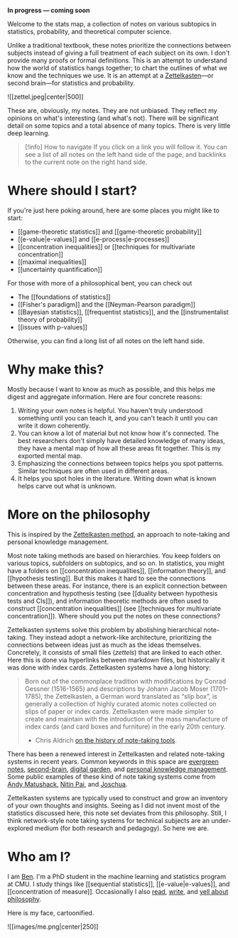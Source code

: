 
**In progress —  coming soon**

Welcome to the stats map, a collection of notes on various subtopics in statistics, probability, and theoretical computer science. 

Unlike a traditional textbook, these notes prioritize the connections between subjects instead of giving a full treatment of each subject on its own. I don't provide many proofs or formal definitions. This is an attempt to understand how the world of statistics hangs together; to chart the outlines of what we know and the techniques we use. It is an attempt at a [Zettelkasten](https://en.wikipedia.org/wiki/Zettelkasten)—or second brain—for statistics and probability.  

![[zettel.jpeg|center|500]]

These are, obviously, my notes. They are not unbiased. They reflect my opinions on what's interesting (and what's not). There will be significant detail on some topics and a total absence of many topics. There is very little deep learning. 

> [!info] How to navigate 
> If you click on a link you will follow it. You can see a list of all notes on the left hand side of the page, and backlinks to the current note on the right hand side. 

# Where should I start?

If you're just here poking around, here are some places you might like to start: 
- [[game-theoretic statistics]] and [[game-theoretic probability]]
- [[e-value|e-values]] and [[e-process|e-processes]]
- [[concentration inequalities]] or [[techniques for multivariate concentration]]
- [[maximal inequalities]]
- [[uncertainty quantification]]

For those with more of a philosophical bent, you can check out 
- The [[foundations of statistics]] 
- [[Fisher's paradigm]] and the [[Neyman-Pearson paradigm]] 
- [[Bayesian statistics]], [[frequentist statistics]], and the [[instrumentalist theory of probability]]
- [[issues with p-values]]

Otherwise, you can find a long list of all notes on the left hand side. 

# Why make this? 

Mostly because I want to know as much as possible, and this helps me digest and aggregate information. Here are four concrete reasons: 

1. Writing your own notes is helpful. You haven't truly understood something until you can teach it, and you can't teach it until you can write it down coherently. 
2. You can know a lot of material but not know how it's connected. The best researchers don't simply have detailed knowledge of many ideas, they have a mental map of how all these areas fit together. This is my exported mental map. 
3. Emphasizing the connections between topics helps you spot patterns. Similar techniques are often used in different areas. 
4. It helps you spot holes in the literature. Writing down what is known helps carve out what is unknown. 

# More on the philosophy

This is inspired by the [Zettelkasten method](https://en.wikipedia.org/wiki/Zettelkasten), an approach to note-taking and personal knowledge management. 

Most note taking methods are based on hierarchies. You keep folders on various topics, subfolders on subtopics, and so on. In statistics, you might have a folders on [[concentration inequalities]], [[information theory]], and [[hypothesis testing]]. But this makes it hard to see the connections between these areas. For instance, there is an explicit connection between concentration and hypothesis testing (see [[duality between hypothesis tests and CIs]]), and information theoretic methods are often used to construct [[concentration inequalities]] (see [[techniques for multivariate concentration]]). Where should you put the notes on these connections? 

Zettelkasten systems solve this problem by abolishing hierarchical note-taking. They instead adopt a network-like architecture, prioritizing the connections between ideas just as much as the ideas themselves. Concretely, it consists of small files (_zettels_) that are linked to each other. Here this is done via hyperlinks between markdown files, but historically it was done with index cards. Zettelkasten systems have a long history: 

> Born out of the commonplace tradition with modifications by Conrad Gessner (1516-1565) and descriptions by Johann Jacob Moser (1701–1785), the Zettelkasten, a German word translated as “slip box”, is generally a collection of highly curated atomic notes collected on slips of paper or index cards. Zettelkasten were made simpler to create and maintain with the introduction of the mass manufacture of index cards (and card boxes and furniture) in the early 20th century.
> - Chris Aldrich [on the history of note-taking tools](https://boffosocko.com/2021/07/03/differentiating-online-variations-of-the-commonplace-book-digital-gardens-wikis-zettlekasten-waste-books-florilegia-and-second-brains/). 

There has been a renewed interest in Zettelkasten and related note-taking systems in recent years.  Common keywords in this space are [evergreen notes](https://notes.andymatuschak.org/Evergreen_notes), [second-brain](https://www.buildingasecondbrain.com/), [digital garden](https://maggieappleton.com/garden-history), and [personal knowledge management](https://en.wikipedia.org/wiki/Personal_knowledge_management). Some public examples of these kind of note taking systems come from [Andy Matushack,](https://notes.andymatuschak.org/About_these_notes) [Nitin Pai](https://notes.nitinpai.in/Sta), and [Joschua](https://notes.joschua.io/). 

Zettelkasten systems are typically used to construct and grow an inventory of your own thoughts and insights. Seeing as I did not invent most of the statistics discussed here, this note set deviates from this philosophy. Still, I think network-style note taking systems for technical subjects are an under-explored medium (for both research and pedagogy). So here we are. 


# Who am I? 

I am [Ben](https://benchugg.com). I'm a PhD student in the machine learning and statistics program at CMU. I study things like [[sequential statistics]], [[e-value|e-values]], and [[concentration of measure]]. Occasionally I also [read](https://doyouevenlit.podbean.com/), [write](https://benchugg.com/writing/), and [yell about philosophy](http://incrementspodcast.com/). 

Here is my face, cartoonified. 

![[images/me.png|center|250]] 